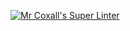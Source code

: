 [![Mr Coxall's Super Linter](https://github.com/marshall-demars/ICS4U-Unit-1-01-Typescript/workflows/Mr%20Coxall's%20Super%20Linter/badge.svg)](https://github.com/marshall-demars/ICS4U-Unit-1-01-Typescript/actions/)
